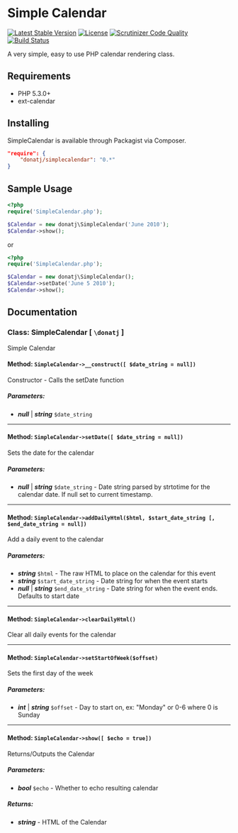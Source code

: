 # Simple Calendar

[![Latest Stable Version](https://poser.pugx.org/donatj/simplecalendar/v/stable.svg)](https://packagist.org/packages/donatj/simplecalendar)
[![License](https://poser.pugx.org/donatj/simplecalendar/license.svg)](https://packagist.org/packages/donatj/simplecalendar)
[![Scrutinizer Code Quality](https://scrutinizer-ci.com/g/donatj/SimpleCalendar/badges/quality-score.png?b=master)](https://scrutinizer-ci.com/g/donatj/SimpleCalendar/?branch=master)
[![Build Status](https://travis-ci.org/donatj/SimpleCalendar.svg?branch=master)](https://travis-ci.org/donatj/SimpleCalendar)

A very simple, easy to use PHP calendar rendering class.

## Requirements

  - PHP 5.3.0+
  - ext-calendar

## Installing

SimpleCalendar is available through Packagist via Composer.

```json
"require": {
	"donatj/simplecalendar": "0.*"
}
```

## Sample Usage

```php
<?php
require('SimpleCalendar.php');  

$Calendar = new donatj\SimpleCalendar('June 2010');  
$Calendar->show();
```

or

```php
<?php
require('SimpleCalendar.php');  

$Calendar = new donatj\SimpleCalendar();  
$Calendar->setDate('June 5 2010');  
$Calendar->show();
```



## Documentation

### Class: SimpleCalendar \[ `\donatj` \]

Simple Calendar

#### Method: `SimpleCalendar->__construct([ $date_string = null])`

Constructor - Calls the setDate function

##### Parameters:

- ***null*** | ***string*** `$date_string`

---

#### Method: `SimpleCalendar->setDate([ $date_string = null])`

Sets the date for the calendar

##### Parameters:

- ***null*** | ***string*** `$date_string` - Date string parsed by strtotime for the calendar date. If null set to current timestamp.

---

#### Method: `SimpleCalendar->addDailyHtml($html, $start_date_string [, $end_date_string = null])`

Add a daily event to the calendar

##### Parameters:

- ***string*** `$html` - The raw HTML to place on the calendar for this event
- ***string*** `$start_date_string` - Date string for when the event starts
- ***null*** | ***string*** `$end_date_string` - Date string for when the event ends. Defaults to start date

---

#### Method: `SimpleCalendar->clearDailyHtml()`

Clear all daily events for the calendar

---

#### Method: `SimpleCalendar->setStartOfWeek($offset)`

Sets the first day of the week

##### Parameters:

- ***int*** | ***string*** `$offset` - Day to start on, ex: "Monday" or 0-6 where 0 is Sunday

---

#### Method: `SimpleCalendar->show([ $echo = true])`

Returns/Outputs the Calendar

##### Parameters:

- ***bool*** `$echo` - Whether to echo resulting calendar

##### Returns:

- ***string*** - HTML of the Calendar
